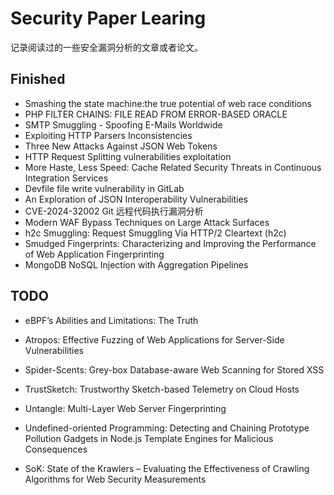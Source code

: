 # Security Paper Learing

记录阅读过的一些安全漏洞分析的文章或者论文。

## Finished

- Smashing the state machine:the true potential of web race conditions
- PHP FILTER CHAINS: FILE READ FROM ERROR-BASED ORACLE
- SMTP Smuggling - Spoofing E-Mails Worldwide
- Exploiting HTTP Parsers Inconsistencies
- Three New Attacks Against JSON Web Tokens
- HTTP Request Splitting vulnerabilities exploitation
- More Haste, Less Speed: Cache Related Security Threats in Continuous Integration Services
- Devfile file write vulnerability in GitLab
- An Exploration of JSON Interoperability Vulnerabilities
- CVE-2024-32002 Git 远程代码执行漏洞分析
- Modern WAF Bypass Techniques on Large Attack Surfaces
- h2c Smuggling: Request Smuggling Via HTTP/2 Cleartext (h2c)
- Smudged Fingerprints: Characterizing and Improving the Performance of Web Application Fingerprinting
- MongoDB NoSQL Injection with Aggregation Pipelines

## TODO

- eBPF’s Abilities and Limitations: The Truth

- Atropos: Effective Fuzzing of Web Applications for Server-Side Vulnerabilities

- Spider-Scents: Grey-box Database-aware Web Scanning for Stored XSS

- TrustSketch: Trustworthy Sketch-based Telemetry on Cloud Hosts

- Untangle: Multi-Layer Web Server Fingerprinting

- Undefined-oriented Programming: Detecting and Chaining Prototype Pollution Gadgets in Node.js Template Engines for Malicious Consequences

- SoK: State of the Krawlers – Evaluating the Effectiveness of Crawling Algorithms for Web Security Measurements

  

  


